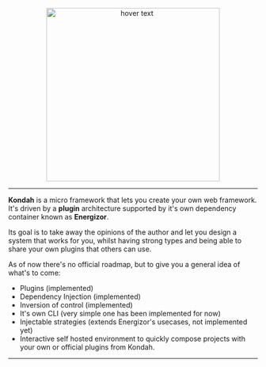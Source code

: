 <p align="center" style="text-align: center;">
  <img src="https://kondah.dev/logo.svg" width="350" title="hover text">
</p>

---

**Kondah** is a micro framework that lets you create your own web framework. It's driven by a **plugin** architecture supported by it's own dependency container known as **Energizor**.

Its goal is to take away the opinions of the author and let you design a system that works for you, whilst having strong types and being able to share your own plugins that others can use.

As of now there's no official roadmap, but to give you a general idea of what's to come:

- Plugins (implemented)
- Dependency Injection (implemented)
- Inversion of control (implemented)
- It's own CLI (very simple one has been implemented for now)
- Injectable strategies (extends Energizor's usecases, not implemented yet)
- Interactive self hosted environment to quickly compose projects with your own or official plugins from Kondah.

---
